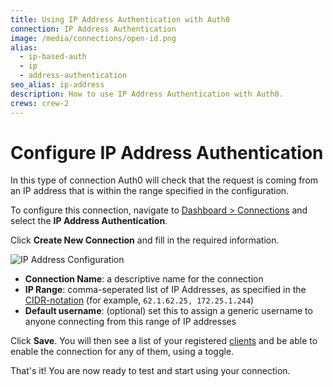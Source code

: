 ```yaml
---
title: Using IP Address Authentication with Auth0
connection: IP Address Authentication
image: /media/connections/open-id.png
alias:
  - ip-based-auth
  - ip
  - address-authentication
seo_alias: ip-address
description: How to use IP Address Authentication with Auth0.
crews: crew-2
---
```

# Configure IP Address Authentication

In this type of connection Auth0 will check that the request is coming from an IP address that is within the range specified in the configuration. 

To configure this connection, navigate to [Dashboard > Connections](${manage_url}/#/connections/enterprise) and select the __IP Address Authentication__.

Click __Create New Connection__ and fill in the required information.

![IP Address Configuration](/media/articles/connections/enterprise/ip-address/ip.png)

- __Connection Name__: a descriptive name for the connection
- __IP Range__: comma-seperated list of IP Addresses, as specified in the [CIDR-notation](http://en.wikipedia.org/wiki/Classless_Inter-Domain_Routing) (for example, `62.1.62.25, 172.25.1.244`)
- __Default username__: (optional) set this to assign a generic username to anyone connecting from this range of IP addresses

Click __Save__. You will then see a list of your registered [clients](${manage_url}/#/clients) and be able to enable the connection for any of them, using a toggle.

That's it! You are now ready to test and start using your connection.
